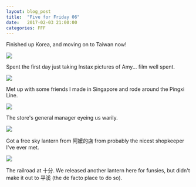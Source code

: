 ```yaml
---
layout: blog_post
title:  "Five for Friday 06"
date:   2017-02-03 21:00:00
categories: FFF
---
```


Finished up Korea, and moving on to Taiwan now!

![][Instax]

Spent the first day just taking Instax pictures of Amy... film well spent.

![][Scotts]

Met up with some friends I made in Singapore and rode around the Pingxi Line.

![][Cat]

The store's general manager eyeing us warily.

![][Grandma's Store]

Got a free sky lantern from 阿嬤的店 from probably the nicest shopkeeper I've ever met.

![][Railroad]

The railroad at 十分. We released another lantern here for funsies, but didn't make it out to 平溪 (the de facto place to do so).

[Instax]: https://raw.githubusercontent.com/echiou/echiou.github.io-images/master/FFF/FFF06/1.jpg
[Scotts]: https://raw.githubusercontent.com/echiou/echiou.github.io-images/master/FFF/FFF06/2.jpg
[Cat]: https://raw.githubusercontent.com/echiou/echiou.github.io-images/master/FFF/FFF06/3.jpg
[Grandma's Store]: https://raw.githubusercontent.com/echiou/echiou.github.io-images/master/FFF/FFF06/4.jpg
[Railroad]: https://raw.githubusercontent.com/echiou/echiou.github.io-images/master/FFF/FFF06/5.jpg
